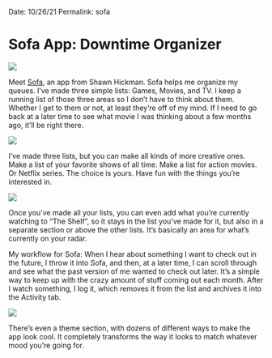 
Date: 10/26/21
Permalink: sofa

# Sofa App: Downtime Organizer

![](https://i.imgur.com/eYXppUC.jpg)

Meet [Sofa](https://apps.apple.com/us/app/sofa-downtime-organizer/id1276554886), an app from Shawn Hickman. Sofa helps me organize my queues. I’ve made three simple lists: Games, Movies, and TV. I keep a running list of those three areas so I don’t have to think about them. Whether I get to them or not, at least they’re off of my mind. If I need to go back at a later time to see what movie I was thinking about a few months ago, it’ll be right there.

![](https://i.imgur.com/ocojH6Y.jpg)

I’ve made three lists, but you can make all kinds of more creative ones. Make a list of your favorite shows of all time. Make a list for action movies. Or Netflix series. The choice is yours. Have fun with the things you’re interested in. 

![](https://i.imgur.com/yHSP9YJ.jpg)

Once you’ve made all your lists, you can even add what you’re currently watching to “The Shelf”, so it stays in the list you’ve made for it, but also in a separate section or above the other lists. It’s basically an area for what’s currently on your radar. 

My workflow for Sofa: When I hear about something I want to check out in the future, I throw it into Sofa, and then, at a later time, I can scroll through and see what the past version of me wanted to check out later. It’s a simple way to keep up with the crazy amount of stuff coming out each month. After I watch something, I log it, which removes it from the list and archives it into the Activity tab.

![](https://i.imgur.com/P0Ene2R.png)

There’s even a theme section, with dozens of different ways to make the app look cool. It completely transforms the way it looks to match whatever mood you’re going for.



